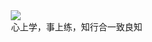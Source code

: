 <div style="width: 80%; margin: 5rem auto 2.5rem">
  <img src="https://cdn.jsdelivr.net/gh/lins403/assetsSpace/vuepress/img/Klose.jpg"
    class="animate__animated animate__rotateIn animate__slow"
  >
  <div class="index-motto-yangming animate__animated animate__heartBeat animate__slower">心上学，事上练，知行合一致良知</div>
  <!-- <div class="index-motto-jobs animate__animated animate__heartBeat animate__slower">Stay hungry. Stay foolish. Stay focused.</div> -->
</div>

